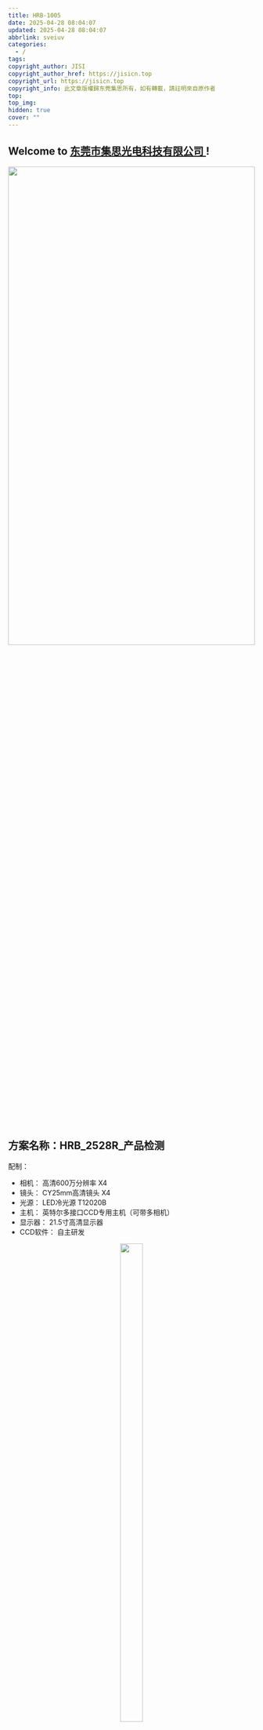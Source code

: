 ```yaml
---
title: HRB-1005
date: 2025-04-28 08:04:07
updated: 2025-04-28 08:04:07
abbrlink: sveiuv
categories:
  - /
tags: 
copyright_author: JISI
copyright_author_href: https://jisicn.top
copyright_url: https://jisicn.top
copyright_info: 此文章版權歸东莞集思所有，如有轉載，請註明來自原作者
top: 
top_img: 
hidden: true
cover: ""
---
```

## Welcome to [东莞市集思光电科技有限公司 ](https://jisicn.top) ! 
<div align="center"><img src="https://tc.jisicn.top/img/202405031228351.jpeg" width="100%" height="50%"></img></div>

## 方案名称：HRB_2528R_产品检测
配制：
- 相机： 高清600万分辨率    X4
- 镜头： CY25mm高清镜头    X4
- 光源： LED冷光源 T12020B    
- 主机： 英特尔多接口CCD专用主机（可带多相机）   
- 显示器： 21.5寸高清显示器
- CCD软件： 自主研发

<div align="center"><img src="https://tc.jisicn.top/img/20250428082237.png" width="30%" height="50%"></img></div>

<!-- 分割 --><div STYLE="page-break-after: always;"></div>

## 二、配件图 
### 相机
**参数**

-   600万像素网口面阵相机，IMX178，黑白
-   传感器类型 CMOS，卷帘快门
-   像元尺寸 2.4 μm × 2.4 μm
-   靶面尺寸 1/1.8''
-   分辨率 3072 × 2048

![bwm5KiVS_MV-CU060.png](https://tc.jisicn.top/img/202303301656247.png)

<!-- 分割 --><div STYLE="page-break-after: always;"></div>

### 镜头
![image.png](https://tc.jisicn.top/img/202503211710167.png)

<!-- 分割 --><div STYLE="page-break-after: always;"></div>

## CCD1 
	测试项目：针长   打光：普通条形背光

![image.png](https://tc.jisicn.top/img/202503211703103.png)

效果
![image.png](https://tc.jisicn.top/img/20250428082552.png)

<!-- 分割 --><div STYLE="page-break-after: always;"></div>

## CCD2
	测试项目：内针正位度   光源：100直径 角度60 圆形红光   距产品 30至50间

![image.png](https://tc.jisicn.top/img/202503211702236.png)

效果
![image.png](https://tc.jisicn.top/img/20250428082529.png)

<!-- 分割 --><div STYLE="page-break-after: always;"></div>

## CCD3
	测试项目：外针正位度    光源：100直径 角度60 圆形红光   距产品30-50
### 
![image.png](https://tc.jisicn.top/img/202503211702236.png)

效果
![image.png](https://tc.jisicn.top/img/20250428082651.png)

<!-- 分割 --><div STYLE="page-break-after: always;"></div>

## CCD4
	测试项目：内针针长，客户通过钢针引导   光源：背光

![image.png](https://tc.jisicn.top/img/202503211703103.png)

没有钢针，效果公供参考
![image.png](https://tc.jisicn.top/img/20250428082552.png)

<!-- 分割 --><div STYLE="page-break-after: always;"></div>
## 下载
[下载地址](https://jisi.lanzout.com/ivj272upu54h)   
[相机3D图](https://jisi.lanzout.com/iPMxK2gwzj8d)  
[FA 25mm 3D图](https://jisi.lanzout.com/ikwSD2r8p6xc)

---

<center><a href="https://www.jisicn.top" target="_blank">东莞集思光电科技有限公司</a></center>
<center><a href="https://www.jisicn.top" target="_blank">https://www.jisicn.top</a></center>
<center><a href="Https://www.dgjisi.eu.org" target="_blank">https://www.dgjisi.eu.org</a></center>

----

## 如何获取最新CCD程序
关注公众号，并发送`CCD`获取

<div align="center">
    <img src="https://tc.jisicn.top/img/202404251607047.png" width="40%" height="40%"></img>
</div>

------

<div align='center' ><font size='50'>END THANKS</font></div>
<div align='center'><font size='3'><b>联系人：周生  18029199900 「dgjisi@foxmail.com」</b></font></div>

